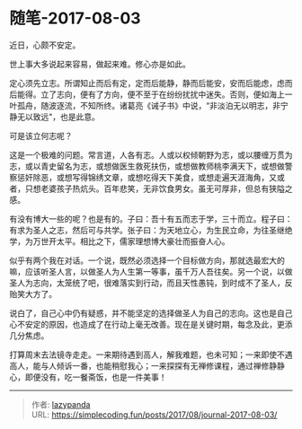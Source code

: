 # 随笔-2017-08-03

近日，心颇不安定。

世上事大多说起来容易，做起来难。修心亦是如此。

定心须先立志。所谓知止而后有定，定而后能静，静而后能安，安而后能虑，虑而后能得。立了志向，便有了方向，便不至于在纷纷扰扰中迷失。否则，便如海上一叶孤舟，随波逐流，不知所终。诸葛亮《诫子书》中说，“非淡泊无以明志，非宁静无以致远"，也是此意。

可是该立何志呢？

这是一个极难的问题。常言道，人各有志。人或以权倾朝野为志，或以腰缠万贯为志，或以青史留名为志，或想做医生救死扶伤，或想做教师桃李满天下，或想做警察惩奸除恶，或想写得锦绣文章，或想吃得天下美食，或想走遍天涯海角，又或者，只想老婆孩子热炕头。百年悲笑，无非饮食男女。虽无可厚非，但总有狭隘之感。

有没有博大一些的呢？也是有的。子曰：吾十有五而志于学，三十而立。程子曰：有求为圣人之志，然后可与共学。张子曰：为天地立心，为生民立命，为往圣继绝学，为万世开太平。相比之下，儒家理想博大豪壮而振奋人心。

似乎有两个我在对话。一个说，既然必须选择一个目标做方向，那就选最宏大的嘛，应该听圣人言，以做圣人为人生第一等事，虽千万人吾往矣。另一个说，以做圣人为志向，太笼统了吧，很难落实到行动，而且天性愚钝，到时成不了圣人，反贻笑大方了。

说白了，自己心中仍有疑惑，并不能坚定的选择做圣人为自己的志向。这也是自己心不安定的原因，也造成了在行动上毫无改善。现在是关键时期，每念及此，更添几分焦虑。

打算周末去法镜寺走走。一来期待遇到高人，解我难题，也未可知；一来即使不遇高人，能与人倾诉一番，也能稍慰我心；一来探探有无禅修课程，通过禅修静静心，即便没有，吃一餐斋饭，也是一件美事！

---

> 作者: [lazypanda](https://github.com/wanghuibin0)  
> URL: https://simplecoding.fun/posts/2017/08/journal-2017-08-03/  

